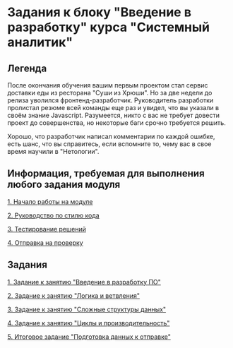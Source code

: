 # Задания к блоку "Введение в разработку" курса "Системный аналитик"
## Легенда
После окончания обучения вашим первым проектом стал сервис 
доставки еды из ресторана "Суши из Хрюши". Но за две недели 
до релиза уволился фронтенд-разработчик. 
Руководитель разработки пролистал резюме всей команды 
еще раз и увидел, что вы указали в своём знание Javascript. 
Разумеется, никто с вас не требует довести проект до совершенства,
но некоторые баги срочно требуется решить. 

Хорошо, что разработчик написал комментарии по каждой ошибке, 
есть шанс, что вы справитесь, если вспомните то, чему вас в 
свое время научили в "Нетологии".

## Информация, требуемая для выполнения любого задания модуля
[1. Начало работы на модуле](before.md)

[2. Руководство по стилю кода](styleguide.md)

[3. Тестирование решений](test.md)

[4. Отправка на проверку](after.md)

## Задания
[1. Задание к занятию "Введение в разработку ПО"](task_1/)

[2. Задание к занятию "Логика и ветвления"](task_2/readme.md)

[3. Задание к занятию "Сложные структуры данных"](task_3/readme.md)

[4. Задание к занятию "Циклы и производительность"](task_4/readme.md)

[5. Итоговое задание "Подготовка данных к отправке"](task_final/readme.md)
